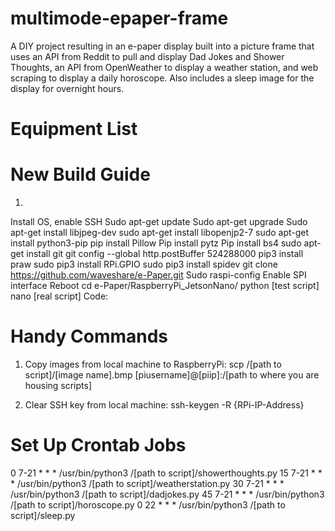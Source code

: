 # multimode-epaper-frame
A DIY project resulting in an e-paper display built into a picture frame that uses an API from Reddit to pull and display Dad Jokes and Shower Thoughts, an API from OpenWeather to display a weather station, and web scraping to display a daily horoscope. Also includes a sleep image for the display for overnight hours.

# Equipment List

# New Build Guide
1. 
Install OS, enable SSH
Sudo apt-get update
Sudo apt-get upgrade
Sudo apt-get install libjpeg-dev
sudo apt-get install libopenjp2-7
sudo apt-get install python3-pip
pip install Pillow
Pip install pytz
Pip install bs4
sudo apt-get install git
git config --global http.postBuffer 524288000
pip3 install praw
sudo pip3 install RPi.GPIO
sudo pip3 install spidev
git clone https://github.com/waveshare/e-Paper.git
Sudo raspi-config
Enable SPI interface
Reboot
cd e-Paper/RaspberryPi_JetsonNano/
python [test script]
nano [real script]
Code:

# Handy Commands
1. Copy images from local machine to RaspberryPi:
scp /[path to script]/[image name].bmp [piusername]@[piip]:/[path to where you are housing scripts]

2. Clear SSH key from local machine:
ssh-keygen -R {RPi-IP-Address}

# Set Up Crontab Jobs
0 7-21 * * * /usr/bin/python3 /[path to script]/showerthoughts.py
15 7-21 * * * /usr/bin/python3 /[path to script]/weatherstation.py
30 7-21 * * * /usr/bin/python3 /[path to script]/dadjokes.py
45 7-21 * * * /usr/bin/python3 /[path to script]/horoscope.py
0 22 * * * /usr/bin/python3 /[path to script]/sleep.py
